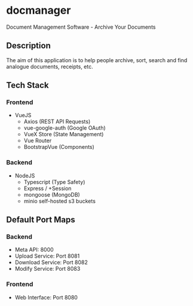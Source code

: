 # docmanager
Document Management Software - Archive Your Documents

## Description
The aim of this application is to help people archive, sort, search and find analogue documents, receipts, etc.

## Tech Stack

### Frontend
  - VueJS
    - Axios (REST API Requests)
    - vue-google-auth (Google OAuth)
    - VueX Store (State Management)
    - Vue Router
    - BootstrapVue (Components)

### Backend
  - NodeJS
    - Typescript (Type Safety)
    - Express / +Session
    - mongoose (MongoDB)
    - minio self-hosted s3 buckets
## Default Port Maps
### Backend
- Meta API: 8000
- Upload Service: Port 8081
- Download Service: Port 8082
- Modify Service: Port 8083

### Frontend
- Web Interface: Port 8080
